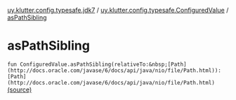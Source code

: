 [uy.klutter.config.typesafe.jdk7](../index.md) / [uy.klutter.config.typesafe.ConfiguredValue](index.md) / [asPathSibling](.)


# asPathSibling
`fun ConfiguredValue.asPathSibling(relativeTo:&nbsp;[Path](http://docs.oracle.com/javase/6/docs/api/java/nio/file/Path.html)): [Path](http://docs.oracle.com/javase/6/docs/api/java/nio/file/Path.html)` [(source)](https://github.com/kohesive/klutter/blob/master/config-typesafe-jdk7/src/main/kotlin/uy/klutter/config/typesafe/jdk7/TypesafeConfig_Jdk7_Ext.kt#L13)


